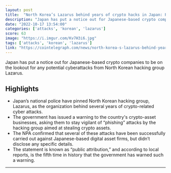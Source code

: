 ```yaml
---
layout: post
title:  "North Korea’s Lazarus behind years of crypto hacks in Japan: Police"
description: "Japan has put a notice out for Japanese-based crypto companies to be on the lookout for any potential cyberattacks from North Korean hacking group Lazarus."
date: "2022-10-17 13:54:00"
categories: ['attacks', 'korean', 'lazarus']
score: 63
image: "https://i.imgur.com/Kv7H3i6.jpg"
tags: ['attacks', 'korean', 'lazarus']
link: "https://cointelegraph.com/news/north-korea-s-lazarus-behind-years-of-crypto-hacks-in-japan-police/"
---
```


Japan has put a notice out for Japanese-based crypto companies to be on the lookout for any potential cyberattacks from North Korean hacking group Lazarus.

## Highlights

- Japan’s national police have pinned North Korean hacking group, Lazarus, as the organization behind several years of crypto-related cyber attacks.
- The government has issued a warning to the country's crypto-asset businesses, asking them to stay vigilant of “phishing” attacks by the hacking group aimed at stealing crypto assets.
- The NPA confirmed that several of these attacks have been successfully carried out against Japanese-based digital asset firms, but didn’t disclose any specific details.
- The statement is known as “public attribution,” and according to local reports, is the fifth time in history that the government has warned such a warning.

---
